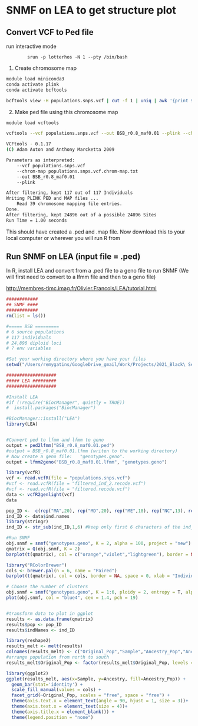 # SNMF on LEA to get structure plot


## Convert VCF to Ped file
run interactive mode

            srun -p lotterhos -N 1 --pty /bin/bash

1. Create chromosome map

```bash
module load miniconda3
conda activate plink
conda activate bcftools

bcftools view -H populations.snps.vcf | cut -f 1 | uniq | awk '{print $0"\t"$0}' > populations.snps.vcf.chrom-map.txt
```

2. Make ped file using this chromosome map

```bash
module load vcftools

vcftools --vcf populations.snps.vcf --out BSB_r0.8_maf0.01 --plink --chrom-map populations.snps.vcf.chrom-map.txt
```

```bash
VCFtools - 0.1.17
(C) Adam Auton and Anthony Marcketta 2009

Parameters as interpreted:
	--vcf populations.snps.vcf
	--chrom-map populations.snps.vcf.chrom-map.txt
	--out BSB_r0.8_maf0.01
	--plink

After filtering, kept 117 out of 117 Individuals
Writing PLINK PED and MAP files ...
	Read 39 chromosome mapping file entries.
Done.
After filtering, kept 24896 out of a possible 24896 Sites
Run Time = 1.00 seconds
```
This should have created a .ped and .map file. Now download this to your local computer or wherever you will run R from

## Run SNMF on LEA (input file = .ped)

In R, install LEA and convert from a .ped file to a geno file to run SNMF (We will first need to convert to a lfmm file and then to a geno file)

http://membres-timc.imag.fr/Olivier.Francois/LEA/tutorial.html


```r
############
## SNMF ####
############
rm(list = ls())

#===== BSB =========
# 6 source populations
# 117 individuals
# 24,896 diploid loci
# ? env variables

#Set your working directory where you have your files
setwd("/Users/remygatins/GoogleDrive_gmail/Work/Projects/2021_Black\ Sea\ Bass/RADs/popmap_ref/BSB_all_r0.8_maf0.01_wsnp/")

###################
##### LEA #########
###################

#Install LEA
#if (!require("BiocManager", quietly = TRUE))
#  install.packages("BiocManager")

#BiocManager::install("LEA")
library(LEA)


#Convert ped to lfmm and lfmm to geno
output = ped2lfmm("BSB_r0.8_maf0.01.ped")
#output = BSB_r0.8_maf0.01.lfmm (writen to the working directory)
# Now create a geno file:	"genotypes.geno".
output = lfmm2geno("BSB_r0.8_maf0.01.lfmm", "genotypes.geno")

library(vcfR)
vcf <- read.vcfR(file = "populations.snps.vcf")
#vcf <- read.vcfR(file = "filtered_ind_2.recode.vcf")
#vcf <- read.vcfR(file = "filtered.recode.vcf")
data <- vcfR2genlight(vcf)
data

pop_ID <-  c(rep("MA",20), rep("MD",20), rep("ME",18), rep("NC",13), rep("NJ",17), rep("RI",29))
ind_ID <- data$ind.names
library(stringr)
ind_ID <- str_sub(ind_ID,1,6) #keep only first 6 characters of the ind_ID

#Run SNMF
obj.snmf = snmf("genotypes.geno", K = 2, alpha = 100, project = "new") 
qmatrix = Q(obj.snmf, K = 2)
barplot(t(qmatrix), col = c("orange","violet","lightgreen"), border = NA, space = 0, xlab = "Individuals", ylab = "Admixture coefficients")

library("RColorBrewer")
cols <- brewer.pal(n = 6, name = "Paired")
barplot(t(qmatrix), col = cols, border = NA, space = 0, xlab = "Individuals", ylab = "Admixture coefficients")

# Choose the number of clusters
obj.snmf = snmf("genotypes.geno", K = 1:6, ploidy = 2, entropy = T, alpha = 100, project = "new")
plot(obj.snmf, col = "blue4", cex = 1.4, pch = 19)


#transform data to plot in ggplot
results <- as.data.frame(qmatrix)
results$pop <- pop_ID
results$indNames <- ind_ID

library(reshape2)
results_melt <- melt(results)
colnames(results_melt) <- c("Original_Pop","Sample","Ancestry_Pop","Ancestry")
#arrange population from north to south
results_melt$Original_Pop <- factor(results_melt$Original_Pop, levels = c("ME","MA","RI","NJ","MD","NC"))

library(ggplot2)
ggplot(results_melt, aes(x=Sample, y=Ancestry, fill=Ancestry_Pop)) +
  geom_bar(stat='identity') +
  scale_fill_manual(values = cols) +
  facet_grid(~Original_Pop, scales = "free", space = "free") +
  theme(axis.text.x = element_text(angle = 90, hjust = 1, size = 3))+
  theme(axis.text.x = element_text(size = 4))+
  theme(axis.title.x = element_blank()) +
  theme(legend.position = "none")  

```




